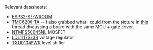 Relevant datasheets:
- [ESP32-S2-WROOM](https://www.4project.co.il/documents/doc_664512_968259.pdf)
- [TMC6200-TA](https://www.mouser.co.il/datasheet/2/256/TMC6200_datasheet_Rev1_05-2529504.pdf) -- I also grabbed what I could from the picture in [this](https://community.simplefoc.com/t/esp32-s3-tmc6200-test-board/2418) thread discussing a board with the same MCU + gate driver.
- [NTMFS5C645NL](https://www.mouser.co.il/datasheet/2/308/NTMFS5C645NL_D-1814050.pdf) MOSFET
- [LDL1117S33R](https://www.mouser.co.il/datasheet/2/389/dm00366442-1799212.pdf) voltage regulator
- [TXU0104PWR](https://www.ti.com/lit/ds/symlink/txu0104.pdf?HQS=dis-mous-null-mousermode-dsf-pf-null-wwe&ts=1665879126738&ref_url=https%253A%252F%252Fwww.mouser.com%252F) level shifter